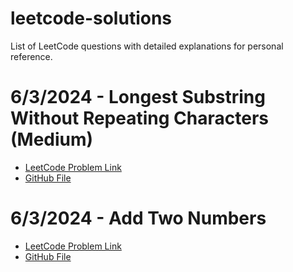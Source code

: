 # leetcode-solutions
List of LeetCode questions with detailed explanations for personal reference.

# 6/3/2024 - Longest Substring Without Repeating Characters (Medium) 
- [LeetCode Problem Link](https://leetcode.com/problems/longest-substring-without-repeating-characters/)
- [GitHub File](https://github.com/sultalish/leetcode-solutions/blob/main/3-LongestSubstringWithoutRepeatingCharacters.md)

# 6/3/2024 - Add Two Numbers
- [LeetCode Problem Link](https://leetcode.com/problems/add-two-numbers/)
- [GitHub File](https://github.com/sultalish/leetcode-solutions/blob/main/2-AddTwoNumbers.md)
